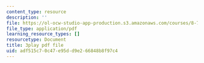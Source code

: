```yaml
---
content_type: resource
description: ''
file: https://ol-ocw-studio-app-production.s3.amazonaws.com/courses/8-701-introduction-to-nuclear-and-particle-physics-fall-2020/adf515c70c47e95dd9e266848b8f97c4_tnxXcxiJnho.pdf
file_type: application/pdf
learning_resource_types: []
resourcetype: Document
title: 3play pdf file
uid: adf515c7-0c47-e95d-d9e2-66848b8f97c4
---
```


